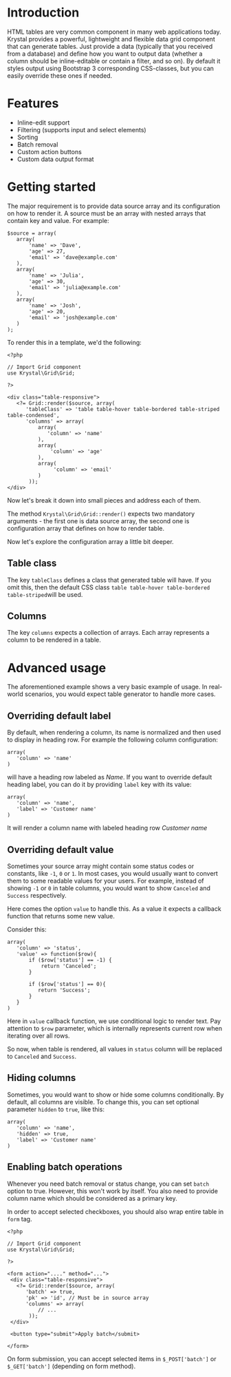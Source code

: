 
# Introduction

HTML tables are very common component in many web applications today. Krystal provides a powerful, lightweight and flexible data grid component that can generate tables. Just provide a data (typically that you received from a database) and define how you want to output data (whether a column should be inline-editable or contain a filter, and so on). By default it styles output using Bootstrap 3 corresponding CSS-classes, but you can easily override these ones if needed. 

# Features

 - Inline-edit support
 - Filtering (supports input and select elements)
 - Sorting
 - Batch removal
 - Custom action buttons
 - Custom data output format

# Getting started

The major requirement is to provide data source array and its configuration on how to render it. A source must be an array with nested arrays that contain key and value. For example:

    $source = array(
       array(
           'name' => 'Dave',
           'age' => 27,
           'email' => 'dave@example.com'  
       ),
       array(
    	   'name' => 'Julia',
    	   'age' => 30,
    	   'email' => 'julia@example.com'
       ),
       array(
    	   'name' => 'Josh',
    	   'age' => 20,
    	   'email' => 'josh@example.com'
       )
    );

To render this in a template, we'd the following:

    <?php
    
    // Import Grid component
    use Krystal\Grid\Grid;
    
    ?>
    
    <div class="table-responsive">
       <?= Grid::render($source, array(
          'tableClass' => 'table table-hover table-bordered table-striped table-condensed',
          'columns' => array(
              array(
                 'column' => 'name'
              ),
              array(
                  'column' => 'age'
              ),
              array(
                   'column' => 'email'
              )
           ));
    </div>

Now let's break it down into small pieces and address each of them.

The method `Krystal\Grid\Grid::render()` expects two mandatory arguments - the first one is data source array, the second one is configuration array that defines on how to render table.

Now let's explore the configuration array a little bit deeper. 

## Table class

The key `tableClass` defines a class that generated table will have. If you omit this, then the default CSS class `table table-hover table-bordered table-striped`will be used.

## Columns 

The key `columns` expects a collection of arrays. Each array represents a column to be rendered in a table.

# Advanced usage

The aforementioned example shows a very basic example of usage. In real-world scenarios, you would expect table generator to handle more cases.

## Overriding default label

By default, when rendering a column, its name is normalized and then used to display in heading row. For example the following column configuration:

    array(
       'column' => 'name'
    )

will have a heading row labeled as *Name*. If you want to override default heading label, you can do it by providing `label` key with its value:

    array(
       'column' => 'name',
       'label' => 'Customer name'
    )

It will render a column name with labeled heading row *Customer name*

## Overriding default value

Sometimes your source array might contain some status codes or constants, like `-1`, `0` or `1`. In most cases, you would usually want to convert them to some readable values for your users. For example, instead of showing `-1` or `0` in table columns, you would want to show `Canceled` and `Success` respectively.

Here comes the option `value` to handle this. As a value it expects a callback function that returns some new value.

Consider this:

    array(
       'column' => 'status',
       'value' => function($row){
           if ($row['status'] == -1) {
               return 'Canceled';
           }
           
           if ($row['status'] == 0){
              return 'Success';
           }
       }
    )

Here in `value` callback function, we use conditional logic to render text. Pay attention to `$row` parameter, which is internally represents current row when iterating over all rows.

So now, when table is rendered, all values in `status` column will be replaced to `Canceled` and `Success`.


## Hiding columns

Sometimes, you would want to show or hide some columns conditionally. By default, all columns are visible. To change this, you can set optional parameter `hidden` to `true`, like this:

    array(
       'column' => 'name',
       'hidden' => true,
       'label' => 'Customer name'
    )

## Enabling batch operations

Whenever you need batch removal or status change, you can set `batch` option to true. However, this won't work by itself. You also need to provide column name which should be considered as a primary key.

In order to accept selected checkboxes, you should also wrap entire table in `form` tag.

    <?php
    
    // Import Grid component
    use Krystal\Grid\Grid;
    
    ?>
    
    <form action="...." method="...">
     <div class="table-responsive">
       <?= Grid::render($source, array(
          'batch' => true,
          'pk' => 'id', // Must be in source array
          'columns' => array(
              // ...
           ));
     </div>
     
     <button type="submit">Apply batch</submit>
     
    </form>

On form submission, you can accept selected items in `$_POST['batch']` or `$_GET['batch']` (depending on form method).
